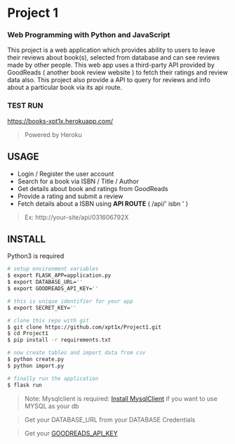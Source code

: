# Project 1

### Web Programming with Python and JavaScript

This project is a web application which provides ability to users to leave their reviews about book(s), selected from database and can see reviews made by other people. This web app uses a third-party API provided by GoodReads ( another book review website ) to fetch their ratings and review data also. This project also provide a API to query for reviews and info about a particular book via its api route.

### TEST RUN

https://books-xpt1x.herokuapp.com/ 
> Powered by Heroku

## USAGE

- Login / Register the user account
- Search for a book via ISBN / Title / Author
- Get details about book and ratings from GoodReads
- Provide a rating and submit a review
- Fetch details about a ISBN using **API ROUTE** ( /api/' isbn ' ) 
> Ex: http://your-site/api/031606792X

## INSTALL 

Python3 is required

```bash
# setup environment variables
$ export FLASK_APP=application.py
$ export DATABASE_URL=''
$ export GOODREADS_API_KEY=''

# this is unique identifier for your app
$ export SECRET_KEY=''

# clone this repo with git
$ git clone https://github.com/xpt1x/Project1.git
$ cd Project1
$ pip install -r requirements.txt

# now create tables and import data from csv
$ python create.py
$ python import.py

# finally run the application
$ flask run
```

> Note: Mysqlclient is required: [Install MysqlClient](https://github.com/PyMySQL/mysqlclient-python) if you want to use MYSQL as your db

> Get your DATABASE_URL from your DATABASE Credentials 

> Get your [GOODREADS_API_KEY](https://www.goodreads.com/api)
